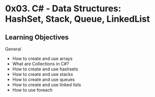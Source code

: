 # 0x03. C# - Data Structures: HashSet, Stack, Queue, LinkedList


## Learning Objectives

General

- How to create and use arrays
- What are Collections in C#?
- How to create and use hashsets
- How to create and use stacks
- How to create and use queues
- How to create and use linked lists
- How to use foreach
